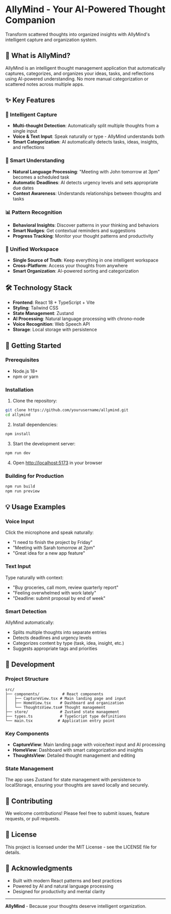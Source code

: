 # AllyMind - Your AI-Powered Thought Companion

Transform scattered thoughts into organized insights with AllyMind's intelligent capture and organization system.

## 🚀 What is AllyMind?

AllyMind is an intelligent thought management application that automatically captures, categorizes, and organizes your ideas, tasks, and reflections using AI-powered understanding. No more manual categorization or scattered notes across multiple apps.

## ✨ Key Features

### 🧠 Intelligent Capture
- **Multi-thought Detection**: Automatically split multiple thoughts from a single input
- **Voice & Text Input**: Speak naturally or type - AllyMind understands both
- **Smart Categorization**: AI automatically detects tasks, ideas, insights, and reflections

### 🤖 Smart Understanding
- **Natural Language Processing**: "Meeting with John tomorrow at 3pm" becomes a scheduled task
- **Automatic Deadlines**: AI detects urgency levels and sets appropriate due dates
- **Context Awareness**: Understands relationships between thoughts and tasks

### 📊 Pattern Recognition
- **Behavioral Insights**: Discover patterns in your thinking and behaviors
- **Smart Nudges**: Get contextual reminders and suggestions
- **Progress Tracking**: Monitor your thought patterns and productivity

### 🎯 Unified Workspace
- **Single Source of Truth**: Keep everything in one intelligent workspace
- **Cross-Platform**: Access your thoughts from anywhere
- **Smart Organization**: AI-powered sorting and categorization

## 🛠️ Technology Stack

- **Frontend**: React 18 + TypeScript + Vite
- **Styling**: Tailwind CSS
- **State Management**: Zustand
- **AI Processing**: Natural language processing with chrono-node
- **Voice Recognition**: Web Speech API
- **Storage**: Local storage with persistence

## 🚀 Getting Started

### Prerequisites
- Node.js 18+ 
- npm or yarn

### Installation

1. Clone the repository:
```bash
git clone https://github.com/yourusername/allymind.git
cd allymind
```

2. Install dependencies:
```bash
npm install
```

3. Start the development server:
```bash
npm run dev
```

4. Open [http://localhost:5173](http://localhost:5173) in your browser

### Building for Production

```bash
npm run build
npm run preview
```

## 💡 Usage Examples

### Voice Input
Click the microphone and speak naturally:
- "I need to finish the project by Friday"
- "Meeting with Sarah tomorrow at 2pm"
- "Great idea for a new app feature"

### Text Input
Type naturally with context:
- "Buy groceries, call mom, review quarterly report"
- "Feeling overwhelmed with work lately"
- "Deadline: submit proposal by end of week"

### Smart Detection
AllyMind automatically:
- Splits multiple thoughts into separate entries
- Detects deadlines and urgency levels
- Categorizes content by type (task, idea, insight, etc.)
- Suggests appropriate tags and priorities

## 🔧 Development

### Project Structure
```
src/
├── components/          # React components
│   ├── CaptureView.tsx # Main landing page and input
│   ├── HomeView.tsx    # Dashboard and organization
│   └── ThoughtsView.tsx# Thought management
├── store/              # Zustand state management
├── types.ts            # TypeScript type definitions
└── main.tsx           # Application entry point
```

### Key Components

- **CaptureView**: Main landing page with voice/text input and AI processing
- **HomeView**: Dashboard with smart categorization and insights
- **ThoughtsView**: Detailed thought management and editing

### State Management
The app uses Zustand for state management with persistence to localStorage, ensuring your thoughts are saved locally and securely.

## 🤝 Contributing

We welcome contributions! Please feel free to submit issues, feature requests, or pull requests.

## 📄 License

This project is licensed under the MIT License - see the LICENSE file for details.

## 🙏 Acknowledgments

- Built with modern React patterns and best practices
- Powered by AI and natural language processing
- Designed for productivity and mental clarity

---

**AllyMind** - Because your thoughts deserve intelligent organization. 
